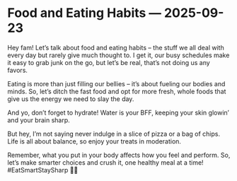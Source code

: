 # Food and Eating Habits — 2025-09-23

Hey fam! Let’s talk about food and eating habits – the stuff we all deal with every day but rarely give much thought to. I get it, our busy schedules make it easy to grab junk on the go, but let’s be real, that’s not doing us any favors. 

Eating is more than just filling our bellies – it’s about fueling our bodies and minds. So, let’s ditch the fast food and opt for more fresh, whole foods that give us the energy we need to slay the day.

And yo, don’t forget to hydrate! Water is your BFF, keeping your skin glowin’ and your brain sharp.

But hey, I’m not saying never indulge in a slice of pizza or a bag of chips. Life is all about balance, so enjoy your treats in moderation.

Remember, what you put in your body affects how you feel and perform. So, let’s make smarter choices and crush it, one healthy meal at a time! #EatSmartStaySharp 🥑✨